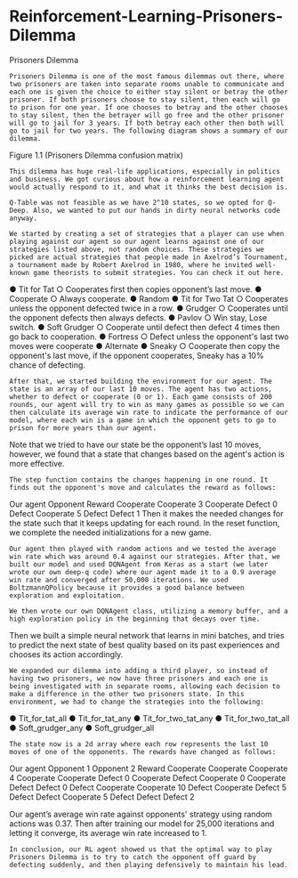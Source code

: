 # Reinforcement-Learning-Prisoners-Dilemma

Prisoners Dilemma

	Prisoners Dilemma is one of the most famous dilemmas out there, where two prisoners are taken into separate rooms unable to communicate and each one is given the choice to either stay silent or betray the other prisoner. If both prisoners choose to stay silent, then each will go to prison for one year. If one chooses to betray and the other chooses to stay silent, then the betrayer will go free and the other prisoner will go to jail for 3 years. If both betray each other then both will go to jail for two years. The following diagram shows a summary of our dilemma.
 
Figure 1.1 (Prisoners Dilemma confusion matrix)

	This dilemma has huge real-life applications, especially in politics and business. We got curious about how a reinforcement learning agent would actually respond to it, and what it thinks the best decision is.

	Q-Table was not feasible as we have 2^10 states, so we opted for Q-Deep. Also, we wanted to put our hands in dirty neural networks code anyway.

	We started by creating a set of strategies that a player can use when playing against our agent so our agent learns against one of our strategies listed above, not random choices. These strategies we picked are actual strategies that people made in Axelrod’s Tournament, a tournament made by Robert Axelrod in 1980, where he invited well-known game theorists to submit strategies. You can check it out here.

●	Tit for Tat
○	Cooperates first then copies opponent’s last move.
●	Cooperate
○	Always cooperate.
●	Random
●	Tit for Two Tat
○	Cooperates unless the opponent defected twice in a row.
●	Grudger
○	Cooperates until the opponent defects then always defects.
●	Pavlov
○	Win stay, Lose switch.
●	Soft Grudger
○	Cooperate until defect then defect 4 times then go back to cooperation.
●	Fortress
○	Defect unless the opponent's last two moves were cooperate
●	Alternate
●	Sneaky
○	Cooperate then copy the opponent's last move, if the opponent cooperates, Sneaky has a 10% chance of defecting.

	After that, we started building the environment for our agent. The state is an array of our last 10 moves. The agent has two actions, whether to defect or cooperate (0 or 1). Each game consists of 200 rounds, our agent will try to win as many games as possible so we can then calculate its average win rate to indicate the performance of our model, where each win is a game in which the opponent gets to go to prison for more years than our agent.
Note that we tried to have our state be the opponent’s last 10 moves, however, we found that a state that changes based on the agent's action is more effective.

	The step function contains the changes happening in one round. It finds out the opponent's move and calculates the reward as follows: 
Our agent	Opponent	Reward
Cooperate	Cooperate	3
Cooperate	Defect	0
Defect	Cooperate	5
Defect	Defect	1
Then it makes the needed changes for the state such that it keeps updating for each round. In the reset function, we complete the needed initializations for a new game.

	Our agent then played with random actions and we tested the average win rate which was around 0.4 against our strategies. After that, we built our model and used DQNAgent from Keras as a start (we later wrote our own deep-q code) where our agent made it to a 0.9 average win rate and converged after 50,000 iterations. We used BoltzmannQPolicy because it provides a good balance between exploration and exploitation.

	We then wrote our own DQNAgent class, utilizing a memory buffer, and a high exploration policy in the beginning that decays over time.
Then we built a simple neural network that learns in mini batches, and tries to predict the next state of best quality based on its past experiences and chooses its action accordingly.

	We expanded our dilemma into adding a third player, so instead of having two prisoners, we now have three prisoners and each one is being investigated with in separate rooms, allowing each decision to make a difference in the other two prisoners state. In this environment, we had to change the strategies into the following:
●	Tit_for_tat_all
●	Tit_for_tat_any
●	Tit_for_two_tat_any
●	Tit_for_two_tat_all
●	Soft_grudger_any
●	Soft_grudger_all

	The state now is a 2d array where each row represents the last 10 moves of one of the opponents. The rewards have changed as follows:
Our agent	Opponent 1	Opponent 2	Reward
Cooperate	Cooperate	Cooperate	4
Cooperate	Cooperate	Defect	0
Cooperate	Defect	Cooperate	0
Cooperate	Defect	Defect	0
Defect	Cooperate	Cooperate	10
Defect	Cooperate	Defect	5
Defect	Defect	Cooperate	5
Defect	Defect	Defect	2

Our agent’s average win rate against opponents' strategy using random actions was 0.37. Then after training our model for 25,000 iterations and letting it converge, its average win rate increased to 1.

	In conclusion, our RL agent showed us that the optimal way to play Prisoners Dilemma is to try to catch the opponent off guard by defecting suddenly, and then playing defensively to maintain his lead.
